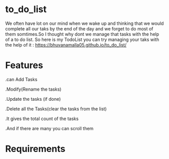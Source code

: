 # to_do_list
We often have lot on our mind when we wake up and thinking that we would complete all our taks by the end of the day
and we forget to do most of them somtimes.So I thought why dont we manage that tasks with the help of a to do list.
So here is my TodoList you can try managing your taks with the help of it : https://bhuvanamalla05.github.io/to_do_list/

# Features 
.can Add Tasks

.Modify(Rename the tasks)

.Update the tasks (if done)

.Delete all the Tasks(clear the tasks from the list)

.It gives the total count of the tasks

.And if there are many you can scroll them

# Requirements

